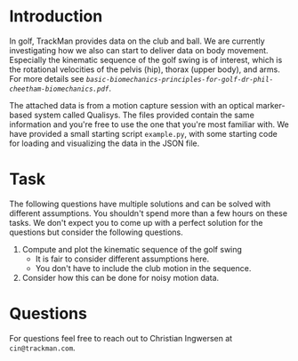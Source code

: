 # Introduction 
In golf, TrackMan provides data on the club and ball. We are currently investigating how we also can start to deliver data on body movement.
Especially the kinematic sequence of the golf swing is of interest, which is the rotational velocities of the pelvis (hip), thorax (upper body), and arms. For more details see
*`basic-biomechanics-principles-for-golf-dr-phil-cheetham-biomechanics.pdf`*.

The attached data is from a motion capture session with an optical marker-based system called Qualisys. The files provided contain the same information and you're free to use the one that you're most familiar with. We have provided a small starting script `example.py`, with some starting code for loading and visualizing the data in the JSON file.



# Task
The following questions have multiple solutions and can be solved with different assumptions. You shouldn't spend more than a few hours on these tasks. We don't expect you to come up with a perfect solution for the questions but consider the following questions.

1.	Compute and plot the kinematic sequence of the golf swing
    - It is fair to consider different assumptions here.
    - You don't have to include the club motion in the sequence.
2.	Consider how this can be done for noisy motion data.


# Questions
For questions feel free to reach out to Christian Ingwersen at `cin@trackman.com`.
